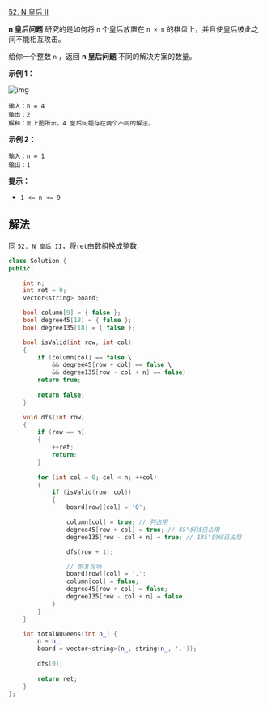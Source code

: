 [52. N 皇后 II](https://leetcode.cn/problems/n-queens-ii/)

**n 皇后问题** 研究的是如何将 `n` 个皇后放置在 `n × n` 的棋盘上，并且使皇后彼此之间不能相互攻击。

给你一个整数 `n` ，返回 **n 皇后问题** 不同的解决方案的数量。

 

**示例 1：**

![img](https://assets.leetcode.com/uploads/2020/11/13/queens.jpg)

```
输入：n = 4
输出：2
解释：如上图所示，4 皇后问题存在两个不同的解法。
```

**示例 2：**

```
输入：n = 1
输出：1
```

 

**提示：**

- `1 <= n <= 9`



## 解法

同 `52. N 皇后 II`，将`ret`由数组换成整数

```cc
class Solution {
public:

    int n;
    int ret = 0;
    vector<string> board;

    bool column[9] = { false };
    bool degree45[18] = { false };
    bool degree135[18] = { false };

    bool isValid(int row, int col) 
    {
        if (column[col] == false \
            && degree45[row + col] == false \
            && degree135[row - col + n] == false)
        return true;
                             
        return false;
    }

    void dfs(int row) 
    {
        if (row == n) 
        {
            ++ret;
            return;
        }
        
        for (int col = 0; col < n; ++col) 
        {
            if (isValid(row, col)) 
            {
                board[row][col] = 'Q';

                column[col] = true; // 列占用
                degree45[row + col] = true; // 45°斜线已占用
                degree135[row - col + n] = true; // 135°斜线已占用

                dfs(row + 1);

                // 恢复现场
                board[row][col] = '.'; 
                column[col] = false;
                degree45[row + col] = false;
                degree135[row - col + n] = false;
            }
        }
    }

    int totalNQueens(int n_) {
        n = n_;  
        board = vector<string>(n_, string(n_, '.'));
        
        dfs(0);
        
        return ret;
    }
};
```

